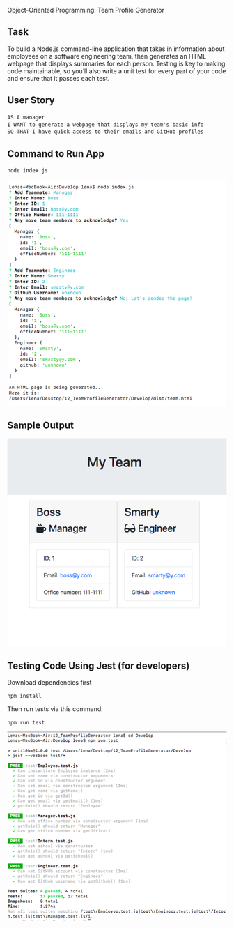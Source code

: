 Object-Oriented Programming: Team Profile Generator

## Task

To build a Node.js command-line application that takes in information about employees on a software engineering team, then generates an HTML webpage that displays summaries for each person. Testing is key to making code maintainable, so you’ll also write a unit test for every part of your code and ensure that it passes each test.

## User Story

```md
AS A manager
I WANT to generate a webpage that displays my team's basic info
SO THAT I have quick access to their emails and GitHub profiles
```

## Command to Run App
```
node index.js
```
![Running the App](Develop/runApp.png)

## Sample Output
![output example](Develop/htmlSample.png)

## Testing Code Using Jest (for developers)
Download dependencies first
```
npm install
```
Then run tests via this command:
```
npm run test
```
![Run Test](Develop/runTest.png)
